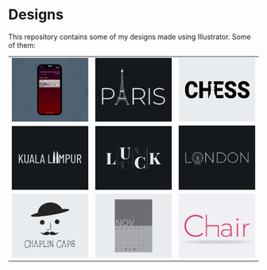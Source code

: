 # Designs
This repository contains some of my designs made using Illustrator.
Some of them:
<table>
    <tr>
      <td><img src="2020-11/png/19.11.2020 - 2.png"></td>
      <td><img src="2020-12/png/18.12.2020.png"></td>
      <td><img src="2020-11/png/20.11.2020.png"></td>
    </tr>
    <tr>
      <td><img src="2020-12/png/29.12.2020.png"></td>
      <td><img src="2020-12/png/06.12.2020.png"></td>
      <td><img src="2020-12/png/16.12.2020.png"></td>
    </tr>
    <tr>
      <td><img src="2020-11/png/18.11.2020.png"></td>
      <td><img src="2020-11/png/26.11.2020.png"></td>
      <td><img src="2020-11/png/17.11.2020.png"></td>
    </tr>
</table>
